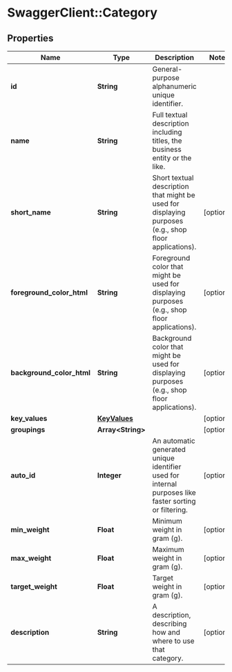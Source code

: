 # SwaggerClient::Category

## Properties
Name | Type | Description | Notes
------------ | ------------- | ------------- | -------------
**id** | **String** | General-purpose alphanumeric unique identifier. | 
**name** | **String** | Full textual description including titles, the business entity or the like. | 
**short_name** | **String** | Short textual description that might be used for displaying purposes (e.g., shop floor applications). | [optional] 
**foreground_color_html** | **String** | Foreground color that might be used for displaying purposes (e.g., shop floor applications). | [optional] 
**background_color_html** | **String** | Background color that might be used for displaying purposes (e.g., shop floor applications). | [optional] 
**key_values** | [**KeyValues**](KeyValues.md) |  | [optional] 
**groupings** | **Array&lt;String&gt;** |  | [optional] 
**auto_id** | **Integer** | An automatic generated unique identifier used for internal purposes like faster sorting or filtering. | [optional] 
**min_weight** | **Float** | Minimum weight in gram (g). | [optional] 
**max_weight** | **Float** | Maximum weight in gram (g). | [optional] 
**target_weight** | **Float** | Target weight in gram (g). | [optional] 
**description** | **String** | A description, describing how and where to use that category. | [optional] 


